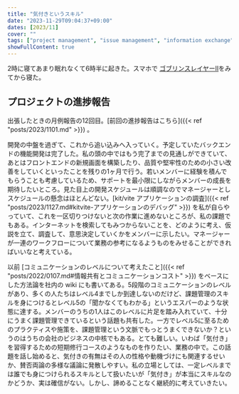```yaml
---
title: "気付きというスキル"
date: "2023-11-29T09:04:37+09:00"
dates: [2023/11]
cover: ""
tags: ["project management", "issue management", "information exchange", "communication"]
showFullContent: true
---
```


2時に寝てあまり眠れなくて6時半に起きた。スマホで [ゴブリンスレイヤーⅡ](https://goblinslayer.jp/)をみてから寝た。

## プロジェクトの進捗報告

出張したときの月例報告の12回目。[前回の進捗報告はこちら]({{< ref "posts/2023/1101.md" >}}) 。

開発の中盤を過ぎて、これから追い込みへ入っていく。予定していたバックエンドの機能開発は完了した。私の頭の中ではもう完了までの見通しができていて、あとはフロントエンドの新規画面を構築したり、品質や堅牢性のための小さい改善をしていくといったことを残りの1ヶ月で行う。若いメンバーに経験を積んでもらうことも考慮しているため、サポートを最小限にしながらメンバーの成長を期待したいところ。見た目上の開発スケジュールは順調なのでマネージャーとしスケジュールの懸念はほとんどない。[kit/vite アプリケーションの調査]({{< ref "posts/2023/1127.md#kitvite-アプリケーションのデバッグ" >}}) を私が自らやっていて、これを一区切りつけないと次の作業に進めないところが、私の課題でもある。インターネットを検索してもみつからないことを、どのように考え、仮説を立て、調査して、意思決定していくかをメンバーに示したい。マネージャーが一連のワークフローについて業務の参考になるようものをみせることができればいいなと考えている。

以前 [コミュニケーションのレベルについて考えたこと]({{< ref "posts/2022/0107.md#情報共有とコミュニケーションコスト" >}}) をベースにした方法論を社内の wiki にも書いてある。5段階のコミュニケーションのレベルがあり、多くの人たちはレベル4までしか到達しないのだけど、課題管理のスキルを身につけるとレベル5の「聞かなくてもわかる」というエスパーのような状態に達する。メンバーのうちの1人はこのレベルに片足を踏み入れていて、十分にうまく課題管理できているという話題も共有した。一方でレベル5に至るためのプラクティスや施策を、課題管理という文脈でもっとうまくできないか？というのはうちの会社のビジネスの中核でもある。とても難しい。いわば「気付き」を習得するための短期修行コースのようなものを作りたい、業務の中で。この話題を話し始めると、気付きの有無はその人の性格や動機づけにも関連するせいか、賛否両論の多様な議論に発散しやすい。私の立場としては、一定レベルまでは誰でも身につけられるスキルとして扱いたいが「気付き」が本当にスキルなのかどうか、実は確信がない。しかし、諦めることなく継続的に考えていきたい。
